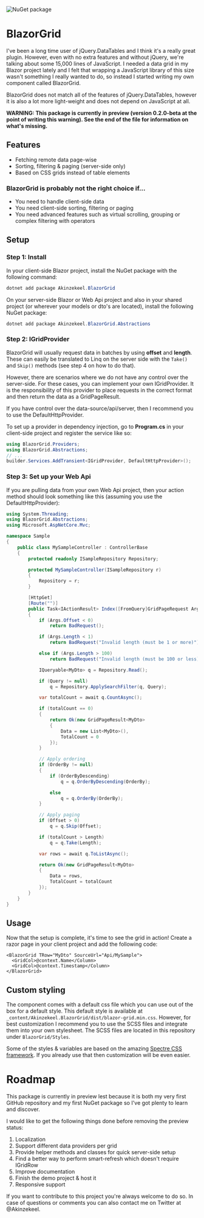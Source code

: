 ![NuGet package](https://github.com/Akinzekeel/BlazorGrid/workflows/Publish%20main%20project%20to%20NuGet/badge.svg)

# BlazorGrid
I've been a long time user of jQuery.DataTables and I think it's a really great plugin. However, even with no extra features and without jQuery, we're talking about some 15,000 lines of JavaScript. I needed a data grid in my Blazor project lately and I felt that wrapping a JavaScript library of this size wasn't something I really wanted to do, so instead I started writing my own component called BlazorGrid.

BlazorGrid does not match all of the features of jQuery.DataTables, however it is also a lot more light-weight and does not depend on JavaScript at all.

**WARNING: This package is currently in preview (version 0.2.0-beta at the point of writing this warning). See the end of the file for information on what's missing.**

## Features
- Fetching remote data page-wise
- Sorting, filtering & paging (server-side only)
- Based on CSS grids instead of table elements

### BlazorGrid is probably not the right choice if...
- You need to handle client-side data
- You need client-side sorting, filtering or paging
- You need advanced features such as virtual scrolling, grouping or complex filtering with operators

## Setup
### Step 1: Install
In your client-side Blazor project, install the NuGet package with the following command:
```powershell
dotnet add package Akinzekeel.BlazorGrid
```

On your server-side Blazor or Web Api project and also in your shared project (or wherever your models or dto's are located), install the following NuGet package:
```powershell
dotnet add package Akinzekeel.BlazorGrid.Abstractions
```

### Step 2: IGridProvider
BlazorGrid will usually request data in batches by using **offset** and **length**. These can easily be translated to Linq on the server side with the `Take()` and `Skip()` methods (see step 4 on how to do that).

However, there are scenarios where we do not have any control over the server-side. For these cases, you can implement your own IGridProvider. It is the responsibility of this provider to place requests in the correct format and then return the data as a GridPageResult<T>.

If you have control over the data-source/api/server, then I recommend you to use the DefaultHttpProvider.

To set up a provider in dependency injection, go to **Program.cs** in your client-side project and register the service like so:

```c#
using BlazorGrid.Providers;
using BlazorGrid.Abstractions;
// ...
builder.Services.AddTransient<IGridProvider, DefaultHttpProvider>();
```

### Step 3: Set up your Web Api
If you are pulling data from your own Web Api project, then your action method should look something like this (assuming you use the DefaultHttpProvider):
```c#
using System.Threading;
using BlazorGrid.Abstractions;
using Microsoft.AspNetCore.Mvc;

namespace Sample
{
    public class MySampleController : ControllerBase
    {
        protected readonly ISampleRepository Repository;

        protected MySampleController(ISampleRepository r)
        {
            Repository = r;
        }

        [HttpGet]
        [Route("")]
        public Task<IActionResult> Index([FromQuery]GridPageRequest Args)
        {
            if (Args.Offset < 0)
                return BadRequest();

            if (Args.Length < 1)
                return BadRequest("Invalid length (must be 1 or more)");

            else if (Args.Length > 100)
                return BadRequest("Invalid length (must be 100 or less)");

            IQueryable<MyDto> q = Repository.Read();

            if (Query != null)
                q = Repository.ApplySearchFilter(q, Query);

            var totalCount = await q.CountAsync();

            if (totalCount == 0)
            {
                return Ok(new GridPageResult<MyDto>
                {
                    Data = new List<MyDto>(),
                    TotalCount = 0
                });
            }

            // Apply ordering
            if (OrderBy != null)
            {
                if (OrderByDescending)
                    q = q.OrderByDescending(OrderBy);

                else
                    q = q.OrderBy(OrderBy);
            }

            // Apply paging
            if (Offset > 0)
                q = q.Skip(Offset);

            if (totalCount > Length)
                q = q.Take(Length);

            var rows = await q.ToListAsync();

            return Ok(new GridPageResult<MyDto>
            {
                Data = rows,
                TotalCount = totalCount
            });
        }
    }
}
```

## Usage
Now that the setup is complete, it's time to see the grid in action! Create a razor page in your client project and add the following code:
```razor
<BlazorGrid TRow="MyDto" SourceUrl="Api/MySample">
  <GridCol>@context.Name</Column>
  <GridCol>@context.Timestamp</Column>
</BlazorGrid>
```

## Custom styling
The component comes with a default css file which you can use out of the box for a default style. This default style is available at `_content/Akinzekeel.BlazorGrid/dist/blazor-grid.min.css`. However, for best customization I recommend you to use the SCSS files and integrate them into your own stylesheet. The SCSS files are located in this repository under `BlazorGrid/Styles`.

Some of the styles & variables are based on the amazing [Spectre CSS framework](https://picturepan2.github.io/spectre/). If you already use that then customization will be even easier.

# Roadmap
This package is currently in preview lest because it is both my very first GitHub repository and my first NuGet package so I've got plenty to learn and discover.

I would like to get the following things done before removing the preview status:
1. Localization
1. Support different data providers per grid
1. Provide helper methods and classes for quick server-side setup
1. Find a better way to perform smart-refresh which doesn't require IGridRow
1. Improve documentation
1. Finish the demo project & host it
1. Responsive support

If you want to contribute to this project you're always welcome to do so. In case of questions or comments you can also contact me on Twitter at @Akinzekeel.
